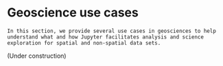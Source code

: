 # Geoscience use cases

```{admonition} Purpose
In this section, we provide several use cases in geosciences to help
understand what and how Jupyter facilitates analysis and science 
exploration for spatial and non-spatial data sets.
```

(Under construction)



